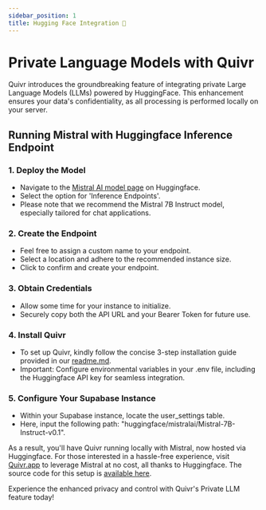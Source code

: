 ```yaml
---
sidebar_position: 1
title: Hugging Face Integration 🤗
---
```


# Private Language Models with Quivr

Quivr introduces the groundbreaking feature of integrating private Large Language Models (LLMs) powered by HuggingFace. This enhancement ensures your data's confidentiality, as all processing is performed locally on your server.

## Running Mistral with Huggingface Inference Endpoint

### 1. Deploy the Model
- Navigate to the [Mistral AI model page](https://huggingface.co/mistralai/Mistral-7B-Instruct-v0.1) on Huggingface.
- Select the option for 'Inference Endpoints'.
- Please note that we recommend the Mistral 7B Instruct model, especially tailored for chat applications.

### 2. Create the Endpoint
- Feel free to assign a custom name to your endpoint.
- Select a location and adhere to the recommended instance size.
- Click to confirm and create your endpoint.

### 3. Obtain Credentials
- Allow some time for your instance to initialize.
- Securely copy both the API URL and your Bearer Token for future use.

### 4. Install Quivr
- To set up Quivr, kindly follow the concise 3-step installation guide provided in our [readme.md](https://github.com/Quivr/README.md).
- Important: Configure environmental variables in your .env file, including the Huggingface API key for seamless integration.

### 5. Configure Your Supabase Instance
- Within your Supabase instance, locate the user_settings table.
- Here, input the following path: "huggingface/mistralai/Mistral-7B-Instruct-v0.1".

As a result, you'll have Quivr running locally with Mistral, now hosted via Huggingface. For those interested in a hassle-free experience, visit [Quivr.app](https://quivr.app) to leverage Mistral at no cost, all thanks to Huggingface. The source code for this setup is [available here](https://github.com/Quivr/SourceCode).

Experience the enhanced privacy and control with Quivr's Private LLM feature today!
